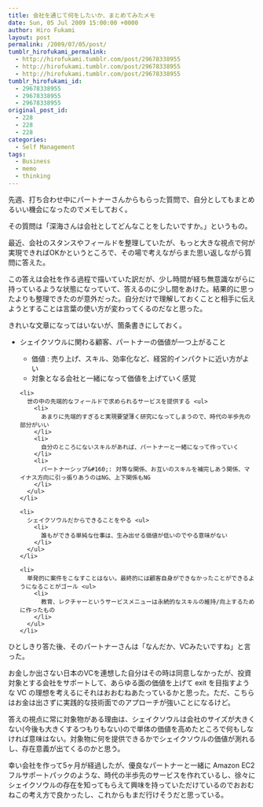 ```yaml
---
title: 会社を通じて何をしたいか、まとめてみたメモ
date: Sun, 05 Jul 2009 15:00:00 +0000
author: Hiro Fukami
layout: post
permalink: /2009/07/05/post/
tumblr_hirofukami_permalink:
  - http://hirofukami.tumblr.com/post/29678338955
  - http://hirofukami.tumblr.com/post/29678338955
  - http://hirofukami.tumblr.com/post/29678338955
tumblr_hirofukami_id:
  - 29678338955
  - 29678338955
  - 29678338955
original_post_id:
  - 228
  - 228
  - 228
categories:
  - Self Management
tags:
  - Business
  - memo
  - thinking
---
```

<div class="section">
  <p>
    先週、打ち合わせ中にパートナーさんからもらった質問で、自分としてもまとめるいい機会になったのでメモしておく。
  </p>
  
  <p>
    その質問は「深海さんは会社としてどんなことをしたいですか。」というもの。
  </p>
  
  <p>
    最近、会社のスタンスやフィールドを整理していたが、もっと大きな視点で何が実現できればOKかというところで、その場で考えながらまた思い返しながら質問に答えた。
  </p>
  
  <p>
    この答えは会社を作る過程で描いていた訳だが、少し時間が経ち無意識ながらに持っているような状態になっていて、答えるのに少し間をあけた。結果的に思ったよりも整理できたのが意外だった。自分だけで理解しておくことと相手に伝えようとすることは言葉の使い方が変わってくるのだなと思った。
  </p>
  
  <p>
    きれいな文章になってはいないが、箇条書きにしておく。
  </p>
  
  <ul>
    <li>
      シェイクソウルに関わる顧客、パートナーの価値が一つ上がること</p> <ul>
        <li>
          価値&#160;: 売り上げ、スキル、効率化など、経営的インパクトに近い方がよい
        </li>
        <li>
          対象となる会社と一緒になって価値を上げていく感覚
        </li>
      </ul>
    </li>
    
    <li>
      世の中の先端的なフィールドで求められるサービスを提供する <ul>
        <li>
          あまりに先端的すぎると実現要望薄く研究になってしまうので、時代の半歩先の部分がいい
        </li>
        <li>
          自分のところにないスキルがあれば、パートナーと一緒になって作っていく
        </li>
        <li>
          パートナーシップ&#160;: 対等な関係、お互いのスキルを補完しあう関係、マイナス方向に引っ張りあうのはNG、上下関係もNG
        </li>
      </ul>
    </li>
    
    <li>
      シェイクソウルだからできることをやる <ul>
        <li>
          誰もができる単純な仕事は、生み出せる価値が低いのでやる意味がない
        </li>
      </ul>
    </li>
    
    <li>
      単発的に案件をこなすことはない。最終的には顧客自身ができなかったことができるようになることがゴール <ul>
        <li>
          教育、レクチャーというサービスメニューは永続的なスキルの維持/向上するために作ったもの
        </li>
      </ul>
    </li>
  </ul>
  
  <p>
    ひとしきり答た後、そのパートナーさんは「なんだか、VCみたいですね」と言った。
  </p>
  
  <p>
    お金しか出さない日本のVCを連想した自分はその時は同意しなかったが、投資対象とする会社をサポートして、あらゆる面の価値を上げて exit を目指すような VC の理想を考えるにそれはおおむねあたっているかと思った。ただ、こちらはお金は出さずに実践的な技術面でのアプローチが強いことになるけど。
  </p>
  
  <p>
    答えの視点に常に対象物がある理由は、シェイクソウルは会社のサイズが大きくない(今後も大きくするつもりもない)ので単体の価値を高めたところで何もしなければ意味はない。対象物に何を提供できるかでシェイクソウルの価値が測れるし、存在意義が出てくるのかと思う。
  </p>
  
  <p>
    幸い会社を作って5ヶ月が経過したが、優良なパートナーと一緒に Amazon EC2 フルサポートパックのような、時代の半歩先のサービスを作れているし、徐々にシェイクソウルの存在を知ってもらえて興味を持っていただけているのでおおむねこの考え方で良かったし、これからもまだ行けそうだと思っている。
  </p>
</div>